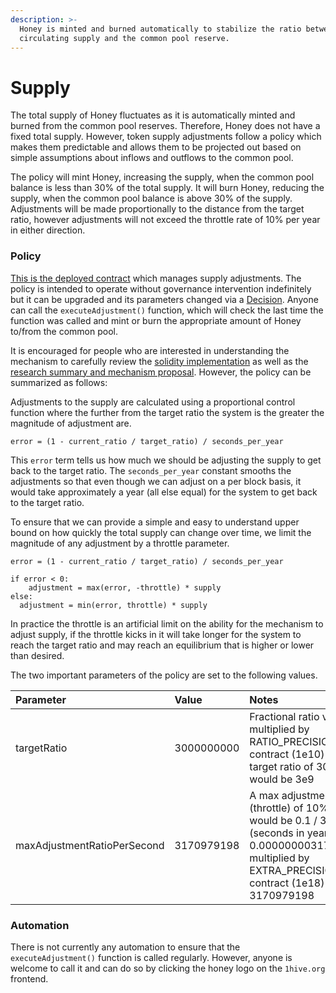 ```yaml
---
description: >-
  Honey is minted and burned automatically to stabilize the ratio between
  circulating supply and the common pool reserve.
---
```


# Supply

The total supply of Honey fluctuates as it is automatically minted and burned from the common pool reserves. Therefore, Honey does not have a fixed total supply. However, token supply adjustments follow a policy which makes them predictable and allows them to be projected out based on simple assumptions about inflows and outflows to the common pool. 

The policy will mint Honey, increasing the supply, when the common pool balance is less than 30% of the total supply. It will burn Honey, reducing the supply, when the common pool balance is above 30% of the supply. Adjustments will be made proportionally to the distance from the target ratio, however adjustments will not exceed the throttle rate of 10% per year in either direction. 

### Policy 

[This is the deployed contract](https://blockscout.com/poa/xdai/address/0x783Da66eeA5a93F46F386806Fce49Ce18937F861/read-proxy) which manages supply adjustments. The policy is intended to operate without governance intervention indefinitely but it can be upgraded and its parameters changed via a [Decision](decisions.md). Anyone can call the `executeAdjustment()` function, which will check the last time the function was called and mint or burn the appropriate amount of Honey to/from the common pool.

It is encouraged for people who are interested in understanding the mechanism to carefully review the [solidity implementation](https://github.com/1Hive/issuance/blob/master/contracts/Issuance.sol) as well as the [research summary and mechanism proposal](https://forum.1hive.org/t/dynamic-honey-supply-policy-proposal/2224). However, the policy can be summarized as follows:

Adjustments to the supply are calculated using a proportional control function where the further from the target ratio the system is the greater the magnitude of adjustment are.

```text
error = (1 - current_ratio / target_ratio) / seconds_per_year
```

This `error` term tells us how much we should be adjusting the supply to get back to the target ratio. The `seconds_per_year` constant smooths the adjustments so that even though we can adjust on a per block basis, it would take approximately a year \(all else equal\) for the system to get back to the target ratio.

To ensure that we can provide a simple and easy to understand upper bound on how quickly the total supply can change over time, we limit the magnitude of any adjustment by a throttle parameter.

```text
error = (1 - current_ratio / target_ratio) / seconds_per_year

if error < 0:
	adjustment = max(error, -throttle) * supply
else:
  adjustment = min(error, throttle) * supply 
```

In practice the throttle is an artificial limit on the ability for the mechanism to adjust supply, if the throttle kicks in it will take longer for the system to reach the target ratio and may reach an equilibrium that is higher or lower than desired. 

The two important parameters of the policy are set to the following values. 

| Parameter | Value | Notes |
| :--- | :--- | :--- |
| targetRatio | 3000000000 | Fractional ratio value multiplied by RATIO\_PRECISION in contract \(1e10\) eg a target ratio of 30% or **0.3** would be 3e9 |
| maxAdjustmentRatioPerSecond | 3170979198 | A max adjustment ratio \(throttle\) of 10% or **0.1** would be 0.1 / 31536000 \(seconds in year\) = 0.000000003170979198 multiplied by EXTRA\_PRECISION in contract \(1e18\) = 3170979198 |

### Automation

There is not currently any automation to ensure that the `executeAdjustment()` function is called regularly. However, anyone is welcome to call it and can do so by clicking the honey logo on the `1hive.org` frontend. 

